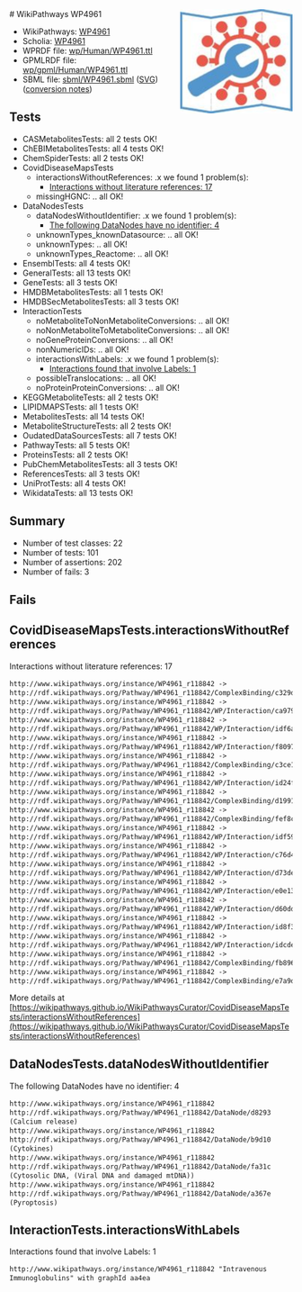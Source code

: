 <img style="float: right; width: 200px" src="../logo.png" />
# WikiPathways WP4961

* WikiPathways: [WP4961](https://identifiers.org/wikipathways:WP4961)
* Scholia: [WP4961](https://scholia.toolforge.org/wikipathways/WP4961)
* WPRDF file: [wp/Human/WP4961.ttl](../wp/Human/WP4961.ttl)
* GPMLRDF file: [wp/gpml/Human/WP4961.ttl](../wp/gpml/Human/WP4961.ttl)
* SBML file: [sbml/WP4961.sbml](../sbml/WP4961.sbml) ([SVG](../sbml/WP4961.svg)) ([conversion notes](../sbml/WP4961.txt))

## Tests
* CASMetabolitesTests: all 2 tests OK!
* ChEBIMetabolitesTests: all 4 tests OK!
* ChemSpiderTests: all 2 tests OK!
* CovidDiseaseMapsTests
    * interactionsWithoutReferences: .x we found 1 problem(s):
        * [Interactions without literature references: 17](#9701cce8)
    * missingHGNC: .. all OK!
* DataNodesTests
    * dataNodesWithoutIdentifier: .x we found 1 problem(s):
        * [The following DataNodes have no identifier: 4](#d2d32fa3)
    * unknownTypes_knownDatasource: .. all OK!
    * unknownTypes: .. all OK!
    * unknownTypes_Reactome: .. all OK!
* EnsemblTests: all 4 tests OK!
* GeneralTests: all 13 tests OK!
* GeneTests: all 3 tests OK!
* HMDBMetabolitesTests: all 1 tests OK!
* HMDBSecMetabolitesTests: all 3 tests OK!
* InteractionTests
    * noMetaboliteToNonMetaboliteConversions: .. all OK!
    * noNonMetaboliteToMetaboliteConversions: .. all OK!
    * noGeneProteinConversions: .. all OK!
    * nonNumericIDs: .. all OK!
    * interactionsWithLabels: .x we found 1 problem(s):
        * [Interactions found that involve Labels: 1](#630d2678)
    * possibleTranslocations: .. all OK!
    * noProteinProteinConversions: .. all OK!
* KEGGMetaboliteTests: all 2 tests OK!
* LIPIDMAPSTests: all 1 tests OK!
* MetabolitesTests: all 14 tests OK!
* MetaboliteStructureTests: all 2 tests OK!
* OudatedDataSourcesTests: all 7 tests OK!
* PathwayTests: all 5 tests OK!
* ProteinsTests: all 2 tests OK!
* PubChemMetabolitesTests: all 3 tests OK!
* ReferencesTests: all 3 tests OK!
* UniProtTests: all 4 tests OK!
* WikidataTests: all 13 tests OK!


## Summary

* Number of test classes: 22
* Number of tests: 101
* Number of assertions: 202
* Number of fails: 3

## Fails

<a name="9701cce8" />

## CovidDiseaseMapsTests.interactionsWithoutReferences

Interactions without literature references: 17
```
http://www.wikipathways.org/instance/WP4961_r118842 -> http://rdf.wikipathways.org/Pathway/WP4961_r118842/ComplexBinding/c329d
http://www.wikipathways.org/instance/WP4961_r118842 -> http://rdf.wikipathways.org/Pathway/WP4961_r118842/WP/Interaction/ca979
http://www.wikipathways.org/instance/WP4961_r118842 -> http://rdf.wikipathways.org/Pathway/WP4961_r118842/WP/Interaction/idf6aa73a2
http://www.wikipathways.org/instance/WP4961_r118842 -> http://rdf.wikipathways.org/Pathway/WP4961_r118842/WP/Interaction/f8097
http://www.wikipathways.org/instance/WP4961_r118842 -> http://rdf.wikipathways.org/Pathway/WP4961_r118842/ComplexBinding/c3ce1
http://www.wikipathways.org/instance/WP4961_r118842 -> http://rdf.wikipathways.org/Pathway/WP4961_r118842/WP/Interaction/id24f4b7d4
http://www.wikipathways.org/instance/WP4961_r118842 -> http://rdf.wikipathways.org/Pathway/WP4961_r118842/ComplexBinding/d1991
http://www.wikipathways.org/instance/WP4961_r118842 -> http://rdf.wikipathways.org/Pathway/WP4961_r118842/ComplexBinding/fef8c
http://www.wikipathways.org/instance/WP4961_r118842 -> http://rdf.wikipathways.org/Pathway/WP4961_r118842/WP/Interaction/idf594d3e0
http://www.wikipathways.org/instance/WP4961_r118842 -> http://rdf.wikipathways.org/Pathway/WP4961_r118842/WP/Interaction/c76d4
http://www.wikipathways.org/instance/WP4961_r118842 -> http://rdf.wikipathways.org/Pathway/WP4961_r118842/WP/Interaction/d73de
http://www.wikipathways.org/instance/WP4961_r118842 -> http://rdf.wikipathways.org/Pathway/WP4961_r118842/WP/Interaction/e0e13
http://www.wikipathways.org/instance/WP4961_r118842 -> http://rdf.wikipathways.org/Pathway/WP4961_r118842/WP/Interaction/d60dd
http://www.wikipathways.org/instance/WP4961_r118842 -> http://rdf.wikipathways.org/Pathway/WP4961_r118842/WP/Interaction/id8f3d31d3
http://www.wikipathways.org/instance/WP4961_r118842 -> http://rdf.wikipathways.org/Pathway/WP4961_r118842/WP/Interaction/idcde3e513
http://www.wikipathways.org/instance/WP4961_r118842 -> http://rdf.wikipathways.org/Pathway/WP4961_r118842/ComplexBinding/fb896
http://www.wikipathways.org/instance/WP4961_r118842 -> http://rdf.wikipathways.org/Pathway/WP4961_r118842/ComplexBinding/e7a9d
```

More details at [https://wikipathways.github.io/WikiPathwaysCurator/CovidDiseaseMapsTests/interactionsWithoutReferences](https://wikipathways.github.io/WikiPathwaysCurator/CovidDiseaseMapsTests/interactionsWithoutReferences)

<a name="d2d32fa3" />

## DataNodesTests.dataNodesWithoutIdentifier

The following DataNodes have no identifier: 4
```
http://www.wikipathways.org/instance/WP4961_r118842 http://rdf.wikipathways.org/Pathway/WP4961_r118842/DataNode/d8293 (Calcium release)
http://www.wikipathways.org/instance/WP4961_r118842 http://rdf.wikipathways.org/Pathway/WP4961_r118842/DataNode/b9d10 (Cytokines)
http://www.wikipathways.org/instance/WP4961_r118842 http://rdf.wikipathways.org/Pathway/WP4961_r118842/DataNode/fa31c (Cytosolic DNA, (Viral DNA and damaged mtDNA))
http://www.wikipathways.org/instance/WP4961_r118842 http://rdf.wikipathways.org/Pathway/WP4961_r118842/DataNode/a367e (Pyroptosis)
```

<a name="630d2678" />

## InteractionTests.interactionsWithLabels

Interactions found that involve Labels: 1
```
http://www.wikipathways.org/instance/WP4961_r118842 "Intravenous
Immunoglobulins" with graphId aa4ea
```

